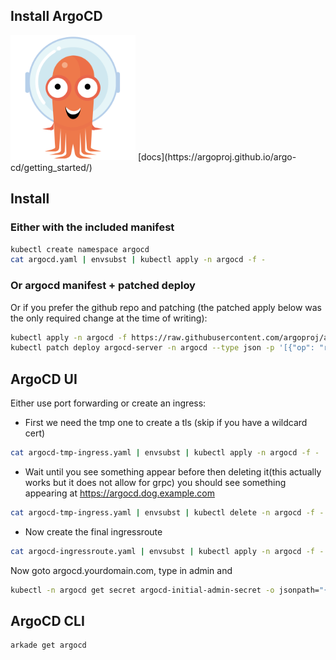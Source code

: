 ## Install ArgoCD
<img src="./img/argoCD.svg" alt="drawing" width="200"/>
[docs](https://argoproj.github.io/argo-cd/getting_started/)  


## Install
### Either with the included manifest
```bash
kubectl create namespace argocd
cat argocd.yaml | envsubst | kubectl apply -n argocd -f -
```
### Or argocd manifest + patched deploy
Or if you prefer the github repo and patching (the patched apply below was the only required change at the time of writing):  
```bash
kubectl apply -n argocd -f https://raw.githubusercontent.com/argoproj/argo-cd/stable/manifests/install.yaml  
kubectl patch deploy argocd-server -n argocd --type json -p '[{"op": "replace", "path": "/spec/template/spec/containers/0/command", "value": ["argocd-server", "--insecure", "--staticassets","/shared/app"]}]'  
```

## ArgoCD UI
Either use port forwarding or create an ingress:

* First we need the tmp one to create a tls (skip if you have a wildcard cert)  
```bash
cat argocd-tmp-ingress.yaml | envsubst | kubectl apply -n argocd -f -
```
* Wait until you see something appear before then deleting it(this actually works but it does not allow for grpc) you should see something appearing at <a href="https://argocd.dog.example.com" target="_blank">https://argocd.dog.example.com</a>

```bash
cat argocd-tmp-ingress.yaml | envsubst | kubectl delete -n argocd -f -
```
* Now create the final ingressroute
```bash
cat argocd-ingressroute.yaml | envsubst | kubectl apply -n argocd -f -
```

Now goto argocd.yourdomain.com, type in admin and 
```bash
kubectl -n argocd get secret argocd-initial-admin-secret -o jsonpath="{.data.password}" | base64 -d && echo  
```

## ArgoCD CLI
```bash
arkade get argocd
```